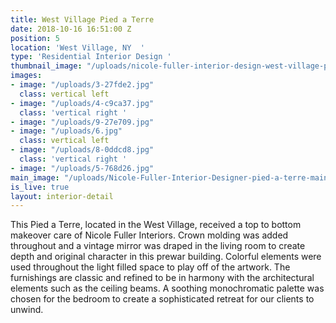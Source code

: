 ```yaml
---
title: West Village Pied a Terre
date: 2018-10-16 16:51:00 Z
position: 5
location: 'West Village, NY  '
type: 'Residential Interior Design '
thumbnail_image: "/uploads/nicole-fuller-interior-design-west-village-pied-a-terre.jpg"
images:
- image: "/uploads/3-27fde2.jpg"
  class: vertical left
- image: "/uploads/4-c9ca37.jpg"
  class: 'vertical right '
- image: "/uploads/9-27e709.jpg"
- image: "/uploads/6.jpg"
  class: vertical left
- image: "/uploads/8-0ddcd8.jpg"
  class: 'vertical right '
- image: "/uploads/5-768d26.jpg"
main_image: "/uploads/Nicole-Fuller-Interior-Designer-pied-a-terre-main.jpg"
is_live: true
layout: interior-detail
---
```


This Pied a Terre, located in the West Village, received a top to bottom makeover care of Nicole Fuller Interiors. Crown molding was added throughout and a vintage mirror was draped in the living room to create depth and original character in this prewar building. Colorful elements were used throughout the light filled space to play off of the artwork. The furnishings are classic and refined to be in harmony with the architectural elements such as the ceiling beams. A soothing monochromatic palette was chosen for the bedroom to create a sophisticated retreat for our clients to unwind.